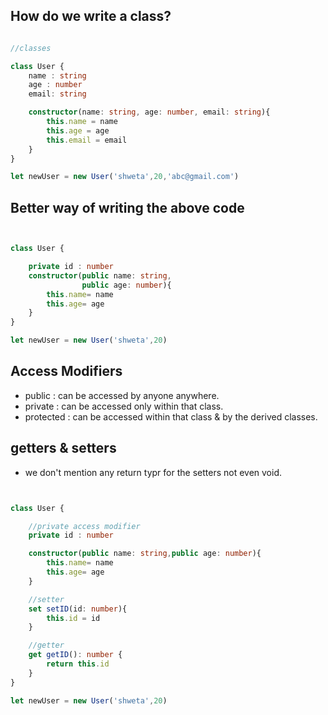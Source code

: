 ## How do we write a class?

```ts

//classes

class User {
    name : string
    age : number
    email: string

    constructor(name: string, age: number, email: string){
        this.name = name
        this.age = age
        this.email = email
    }
}

let newUser = new User('shweta',20,'abc@gmail.com')

```

## Better way of writing the above code

```ts


class User {

    private id : number
    constructor(public name: string,
                public age: number){            
        this.name= name
        this.age= age
    }
}

let newUser = new User('shweta',20)


```


## Access Modifiers 
- public : can be accessed by anyone anywhere.
- private : can be accessed only within that class.
- protected : can be accessed within that class & by the derived classes.


## getters & setters

- we don't mention any return typr for the setters not even void.

```ts


class User {

    //private access modifier
    private id : number

    constructor(public name: string,public age: number){            
        this.name= name
        this.age= age
    }

    //setter
    set setID(id: number){
        this.id = id
    }

    //getter
    get getID(): number {
        return this.id
    }
}

let newUser = new User('shweta',20)


```

